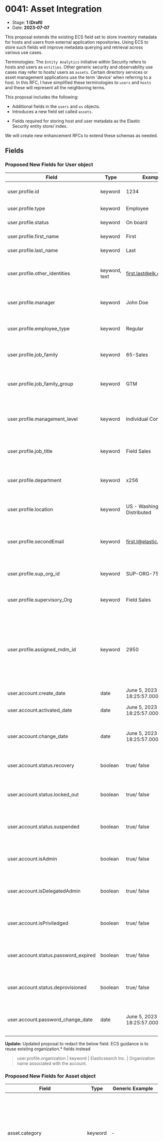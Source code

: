 # 0041: Asset Integration
<!-- Leave this ID at 0000. The ECS team will assign a unique, contiguous RFC number upon merging the initial stage of this RFC. -->

- Stage: **1 (Draft)** <!-- Update to reflect target stage. See https://elastic.github.io/ecs/stages.html -->
- Date: **2023-07-07** <!-- The ECS team sets this date at merge time. This is the date of the latest stage advancement. -->

<!--
As you work on your RFC, use the "Stage N" comments to guide you in what you should focus on, for the stage you're targeting.
Feel free to remove these comments as you go along.
-->

<!--
Stage 0: Provide a high level summary of the premise of these changes. Briefly describe the nature, purpose, and impact of the changes. ~2-5 sentences.
-->

<!--
Stage 1: If the changes include field additions or modifications, please create a folder titled as the RFC number under rfcs/text/. This will be where proposed schema changes as standalone YAML files or extended example mappings and larger source documents will go as the RFC is iterated upon.
-->

This proposal extends the existing ECS field set to store inventory metadata for hosts and users from external application repositories. Using ECS to store such fields will improve metadata querying and retrieval across various use cases.

Terminologies:
The `Entity Analytics` initiative within Security refers to hosts and users as `entities`. Other generic security and observability use cases may refer to hosts/ users as `assets`. Certain directory services or asset management applications use the term 'device' when referring to a host.  In this RFC, I have simplified these terminologies to `users` and `hosts` and these will represent all the neighboring terms.

This proposal includes the following:
* Additional fields in the `users` and `os` objects.
* Introduces a new field set called `assets`.
<!-- * Additional fields in the `host` object --->
* Fields required for storing host and user metadata as the Elastic Security entity store/ index. 

We will create new enhancement RFCs to extend these schemas as needed.

<!--
Stage X: Provide a brief explanation of why the proposal is being marked as abandoned. This is useful context for anyone revisiting this proposal or considering similar changes later on.
-->

## Fields

<!--
Stage 1: Describe at a high level how this change affects fields. Include new or updated yml field definitions for all of the essential fields in this draft. While not exhaustive, the fields documented here should be comprehensive enough to deeply evaluate the technical considerations of this change. The goal here is to validate the technical details for all essential fields and to provide a basis for adding experimental field definitions to the schema. Use GitHub code blocks with yml syntax formatting, and add them to the corresponding RFC folder.
-->

### Proposed New Fields for User object

Field | Type | Example | Description
--- | --- | --- | ---
user.profile.id	| keyword	| 1234	| User ID from the identity datasource.
user.profile.type	| keyword	| Employee	| Type of user account.
user.profile.status	| keyword |	On board	| Status of the user account.
user.profile.first_name	| keyword |	First	| First Name of the User.
user.profile.last_name	| keyword |	Last	| Last Name of the user.
user.profile.other_identities	| keyword, text |	first.last@elk.elastic.co	| Array of additional user identities (usually email addresses).
user.profile.manager	| keyword |	John Doe	| Assigned Manager for the user account.
user.profile.employee_type	| keyword |	Regular | Further classification type for the user account.
user.profile.job_family	| keyword |	65-Sales	| Job family associated with the user account.
user.profile.job_family_group	| keyword |	GTM	| Job family group associated with the user account.
user.profile.management_level	| keyword |	Individual Contributor	| If the user account is identified as a Manager or Individual contributor.
user.profile.job_title	| keyword |	Field Sales	| Job title assigned to the user account.
user.profile.department	| keyword |	x256	| Department name associated with the user account.
user.profile.location	| keyword |	US - Washington - Distributed	| Assigned location for the user account.
user.profile.secondEmail	| keyword |	first.l@elastic.co	| Additional email addresses associated with the user account.
user.profile.sup_org_id	| keyword |	SUP-ORG-75	| Primary organization ID for the user account.
user.profile.supervisory_Org	| keyword |	Field Sales	| Primary organization name for the user account.
user.profile.assigned_mdm_id	| keyword |	2950	| The primary host identifier (usually `asset.id` value) assigned to the user. This field acts as a correlation identifier for the host event document.
user.account.create_date	| date |	June 5, 2023 @ 18:25:57.000	| Date account was created.
user.account.activated_date	| date |	June 5, 2023 @ 18:25:57.000	| Date account was activated.
user.account.change_date	| date |	June 5, 2023 @ 18:25:57.000	| Date user account record was last updated at source
user.account.status.recovery	| boolean |	true/ false	| A flag indicating if account is in recovery
user.account.status.locked_out	| boolean |	true/ false	| A flag indicating if account is currently locked out
user.account.status.suspended	| boolean |	true/ false	| A flag indicating if account has been suspended
user.account.isAdmin	| boolean |	true/ false	| A flag indicating if account is an Admin account
user.account.isDelegatedAdmin	| boolean |	true/ false	| A flag indicating if account has Delegated Admin rights
user.account.isPriviledged	| boolean |	true/ false	| A flag indicating if account is a Privileged account
user.account.status.password_expired	| boolean |	true/ false	| A flag indicating if account password has expired.
user.account.status.deprovisioned	| boolean |	true/ false	| A flag indicating if account has been deprovisioned
user.account.password_change_date	| date |	June 5, 2023 @ 18:25:57.000	| Last date/time when account password was updated

**Update:**
Updated proposal to redact the below field. ECS guidance is to reuse existing organization.* fields instead 

> user.profile.organization	| keyword |	Elasticsearch Inc.	| Organization name associated with the account.

### Proposed New Fields for Asset object

Field | Type | Generic Example |	User Entity Example | Host Entity Example | Description
--- | --- | --- | --- | --- | ---
asset.category	| keyword |	-	        | Null	                | hardware	                | A further classification of the asset type beyond event.category. For example, for host assets {hardware, virtual, container, node}. For user assets {NULL ?}
asset.type	    | keyword |	-	        | Null	                | workstation	            | A sub classification of asset. For host assets {workstation, S3, Compute}. For user assets {NULL?}.
asset.id	    | keyword |	-	        | 00uhs72c27s6PiK7x1t7	| 2950	                    | A unique ID for the asset. For inventory integrations, it's the id generated from inventory data source.
asset.name	    | keyword |	-	        | Sourin Paul	        | Sourin Paul Macbook Pro	| A common name for the asset.
asset.vendor	| keyword |	-           |	-	                | Apple	                    | Used primarily for 'Host' entities, the vendor name or brand associated with the asset.
asset.product	| keyword |	-           |	-	                | MacBook Pro	            | Used primarily for 'Host' entities, the product name associated with the asset.
asset.model	    | keyword |	-           |	-	                |TBD	                    | Used primarily for 'Host' entities, the model name or number associated with this asset.
asset.version	| keyword |	-           |	-	                | TBD	                    | Used primarily for 'Host' entities, the version or year associated with the asset.
asset.owner	    | keyword |	-           |	-	                | sourin.paul@elastic.co	| The primary user entity identifier (usually an email address) who owns the 'Host' asset.
asset.priority	| keyword |	Priority 1	| -                     | -                         | A priority classification for the asset obtained from outside the solution, such as from some external CMDB or Directory service.
asset.criticality	| keyword |	Critical	| - | -                                         | A criticality classification obtained from outside the solution, such as from some external CMDB or Directory service.
asset.business_unit	| keyword |	Analyst Experience	| - | -                                 | Business Unit associated with the asset (user or host).
asset.costCenter	| keyword |	Security - Protections | - | -                              | Cost Center associated with the asset (user or host).
asset.cost_center_hierarchy	| keyword |	Engineering	 | - | -                                | Additional cost center information associated with the asset (user or host).
asset.status	    | keyword         |	ACTIVE      | - | -                                 | Current status of the asset in the inventory datasource.
asset.last_status_change_date	| date |	June 5, 2023 @ 18:25:57.000	| - | -             | The most recent date/time when the asset.status was updated.
asset.create_date	            | date |	June 5, 2023 @ 18:25:57.001	| - | -             | For users, it's the hire date. For other assets, it's the in-service date.
asset.end_date	                | date |	June 5, 2023 @ 18:25:57.002	| - | -             | For users, it's the termination date; for other assets, it's the out-of-service date.
asset.first_seen	            | date |	June 5, 2023 @ 18:25:57.003	| - | -             | The first date/time the directory service or the security solution observed this asset.
asset.last_seen	                | date |	June 5, 2023 @ 18:25:57.004	| - | -             | The most recent date/time the directory service or the security solution observed this asset.
asset.last_updated	            | date |	June 5, 2023 @ 18:25:57.005	| - | -             | The most recent date/time this asset was updated in directory services.
asset.serial_number	            | keyword	| C02FG1G1MD6T	| - | -             |		Serial number of the asset.
asset.tags	                    | keyword	  | watch, mdmaccess		| - | -             |	Tags assigned at the MDM.
asset.assigned_users	          | keyword	  | user1@email.com, user2@email.com		| - | -             |	List of user ids (usually email addresses) assigned to the asset. The value from the `asset.owner` field should always be included.
asset.assigned_users_are_admin	| boolean	  | TRUE	| - | -             |		Flag to identify if the assigned users have admin privileges.
asset.is_managed	              | boolean	  | TRUE			| - | -             | If asset is managed by the organization.
asset.last_enrolled_date	      | date	    | June 5, 2023 @ 18:25:57.005		| - | -             |	The most recent date/time the asset checked in with MDM.
asset.data_classification	      | keyword	  | restricted		| - | -             |	Data classification tier for the asset.
asset.installed_extensions 	| keyword	  | Nested objects	  | List of installed extensions along with their metadata
asset.installed_applications	| keyword	    | Nested objects	  | List of installed applications along with their metadata

#### Nesting of existing risk.* fields under asset object

We have a set of risk.* fields in ECS. A quick reference to past risk.* RFCs:

* [Initial Risk RFC](https://github.com/elastic/ecs/blob/main/rfcs/text/0031-risk-fields.md)
* [Risk Score Extenstions](https://github.com/elastic/ecs/pull/2236)

These risk.* fields can be further nested under the asset.*

### Proposed New Fields for os.* object
Field | Type | Example | Description
--- | --- | --- | ---
os.build	| keyword		| 22F66   | Host OS Build information



<!--
Stage 2: Add or update all remaining field definitions. The list should now be exhaustive. The goal here is to validate the technical details of all remaining fields and to provide a basis for releasing these field definitions as beta in the schema. Use GitHub code blocks with yml syntax formatting, and add them to the corresponding RFC folder.
-->

## Usage

<!--
Stage 1: Describe at a high-level how these field changes will be used in practice. Real world examples are encouraged. The goal here is to understand how people would leverage these fields to gain insights or solve problems. ~1-3 paragraphs.
-->

* As part of Entity Analytics, we are ingesting metadata about Users and from various external vendor applications. We are storing all ingested metadata in Elasticsearch. After we map these fields to ECS, we will enrich these ingested events for risk-scoring scenarios (e.g., context enrichments) and detecting advanced analytics (UEBA) use cases.

### Example of Hosts and Users stored in ES

* This schema will persist `Observed` (queried) entities from the ingested security log dataset in an Entity store. This entity store can be further extended to meet broader Asset Management needs.

* Additional enrichment use cases for existing prebuilt detection rules will leverage these ECS fields.




## Source data

<!--
Stage 1: Provide a high-level description of example sources of data. This does not yet need to be a concrete example of a source document, but instead can simply describe a potential source (e.g. nginx access log). This will ultimately be fleshed out to include literal source examples in a future stage. The goal here is to identify practical sources for these fields in the real world. ~1-3 sentences or unordered list.
-->

There are many sources of asset inventory repositories. In the mid-term, we are planning to ingest data from the following application providers:

### User (Identity) repository sources:
* Azure Active Directory
* Active Directory DS
* Okta
* Workday
* GSuite
* GitHub

### Host repository sources:
* Azure Active Directory
* Jamf
* Active Directory DS
* MS Intune
* ServiceNow Asset CMDB

### Examples of source data:

#### Subset of User fields from Okta:

```json
{
  "@timestamp": "2023-07-04T09:57:19.786056-05:00",
  "event": {
    "action": "user-discovered"
  },
  "okta": {
    "id": "userid",
    "status": "RECOVERY",
    "created": "2023-06-02T09:33:00.189752+09:30",
    "activated": "0001-01-01T00:00:00Z",
    "statusChanged": "2023-06-02T09:33:00.189752+09:30",
    "lastLogin": "2023-06-02T09:33:00.189752+09:30",
    "lastUpdated": "2023-06-02T09:33:00.189753+09:30",
    "passwordChanged": "2023-06-02T09:33:00.189753+09:30",
    "type": {
      "id": "typeid"
    },
    "profile": {
      "login": "name.surname@example.com",
      "email": "name.surname@example.com",
      "firstName": "name",
      "lastName": "surname"
    },
    "credentials": {
      "password": {},
      "provider": {
        "type": "OKTA",
        "name": "OKTA"
      }
    },
    "_links": {
      "self": {
        "href": "https://localhost/api/v1/users/userid"
      }
    }
  },
  "user": {
    "id": "userid"
  },
  "labels": {
    "identity_source": "okta-1"
  }
}
```

<!--
Stage 2: Included a real world example source document. Ideally this example comes from the source(s) identified in stage 1. If not, it should replace them. The goal here is to validate the utility of these field changes in the context of a real world example. Format with the source name as a ### header and the example document in a GitHub code block with json formatting, or if on the larger side, add them to the corresponding RFC folder.
-->


<!--
Stage 3: Add more real world example source documents so we have at least 2 total, but ideally 3. Format as described in stage 2.
-->

### Examples of Real-world mapping: 

#### Mapping User object from Okta into ECS (partial):
```yml
description: Pipeline for processing User logs.
processors:
  - set:
      field: ecs.version
      tag: set_ecs_version
      value: 8.8.0
  - set:
      field: event.kind
      tag: set_event_kind
      value: asset
  - set:
      field: event.category
      tag: set_event_category
      value: ['iam']
  - set:
      field: event.type
      tag: set_event_type
      value: ['user','info']
  - rename:
      field: okta.id
      target_field: entityanalytics_okta.user.id
      tag: rename_user_id
      ignore_missing: true
  - append:
      field: related.user
      value: '{{{entityanalytics_okta.user.id}}}'
      tag: append_user_id_into_related_user
      allow_duplicates: false
      if: ctx.entityanalytics_okta?.user?.id != null
  - script:
      lang: painless
      description: Set User Account Status properties.
      tag: painless_set_user_account_status
      if: ctx.okta?.status != null
      source: |-
        if (ctx.user == null) {
          ctx.user = new HashMap();
        }
        if (ctx.user.account == null) {
          ctx.user.account = new HashMap();
        }
        if (ctx.user.account.status == null) {
          ctx.user.account.status = new HashMap();
        }
        ctx.user.account.status.put('recovery', false);
        ctx.user.account.status.put('locked_out', false);
        ctx.user.account.status.put('suspended', false);
        ctx.user.account.status.put('password_expired', false);
        ctx.user.account.status.put('deprovisioned', false);
        def status = ctx.okta.status.toLowerCase();
        if (['recovery', 'locked_out', 'suspended', 'password_expired', 'deprovisioned'].contains(status)) {
          ctx.user.account.status[status] = true;
        }
      on_failure:
        - append:
            field: error.message
            value: 'Processor {{{_ingest.on_failure_processor_type}}} with tag {{{_ingest.on_failure_processor_tag}}} in pipeline {{{_ingest.pipeline}}} failed with message: {{{_ingest.on_failure_message}}}'
  - rename:
      field: okta.status
      target_field: entityanalytics_okta.user.status
      tag: rename_user_status
      ignore_missing: true
  - set:
      field: asset.status
      copy_from: entityanalytics_okta.user.status
      tag: set_asset_status
      ignore_empty_value: true
  - set:
      field: user.profile.status
      copy_from: entityanalytics_okta.user.status
      tag: set_user_profile_status
      ignore_empty_value: true
  - date:
      field: okta.created
      target_field: entityanalytics_okta.user.created
      tag: date_user_created
      formats:
        - ISO8601
      if: ctx.okta?.created != null && ctx.okta.created != ''
      on_failure:
        - remove:
            field: okta.created
        - append:
            field: error.message
            value: 'Processor {{{_ingest.on_failure_processor_type}}} with tag {{{_ingest.on_failure_processor_tag}}} in pipeline {{{_ingest.pipeline}}} failed with message: {{{_ingest.on_failure_message}}}'
  - set:
      field: user.account.create_date
      copy_from: entityanalytics_okta.user.created
      tag: set_user_account_create_date
      ignore_empty_value: true
  - set:
      field: asset.create_date
      copy_from: entityanalytics_okta.user.created
      tag: set_asset_create_date
      ignore_empty_value: true
  - date:
      field: okta.activated
      target_field: entityanalytics_okta.user.activated
      tag: date_user_activated
      formats:
        - ISO8601
      if: ctx.okta?.activated != null && ctx.okta.activated != ''
      on_failure:
        - remove:
            field: okta.activated
        - append:
            field: error.message
            value: 'Processor {{{_ingest.on_failure_processor_type}}} with tag {{{_ingest.on_failure_processor_tag}}} in pipeline {{{_ingest.pipeline}}} failed with message: {{{_ingest.on_failure_message}}}'
  - set:
      field: user.account.activated_date
      copy_from: entityanalytics_okta.user.activated
      tag: set_user_account_activated_date
      ignore_empty_value: true
  - date:
      field: okta.statusChanged
      target_field: entityanalytics_okta.user.status_changed
      tag: date_user_status_changed
      formats:
        - ISO8601
      if: ctx.okta?.statusChanged != null && ctx.okta.statusChanged != ''
      on_failure:
        - remove:
            field: okta.statusChanged
        - append:
            field: error.message
            value: 'Processor {{{_ingest.on_failure_processor_type}}} with tag {{{_ingest.on_failure_processor_tag}}} in pipeline {{{_ingest.pipeline}}} failed with message: {{{_ingest.on_failure_message}}}'
  - set:
      field: user.account.change_date
      copy_from: entityanalytics_okta.user.status_changed
      tag: set_user_account_change_date
      ignore_empty_value: true
  - set:
      field: asset.last_status_change_date
      copy_from: entityanalytics_okta.user.status_changed
      tag: set_asset_last_status_change_date
      ignore_empty_value: true
  - date:
      field: okta.lastLogin
      target_field: entityanalytics_okta.user.last_login
      tag: date_user_last_login
      formats:
        - ISO8601
      if: ctx.okta?.lastLogin != null && ctx.okta.lastLogin != ''
      on_failure:
        - remove:
            field: okta.lastLogin
        - append:
            field: error.message
            value: 'Processor {{{_ingest.on_failure_processor_type}}} with tag {{{_ingest.on_failure_processor_tag}}} in pipeline {{{_ingest.pipeline}}} failed with message: {{{_ingest.on_failure_message}}}'
  - set:
      field: asset.last_seen
      copy_from: entityanalytics_okta.user.last_login
      tag: set_asset_last_seen
      ignore_empty_value: true
  - date:
      field: okta.lastUpdated
      target_field: entityanalytics_okta.user.last_updated
      tag: date_user_last_updated
      formats:
        - ISO8601
      if: ctx.okta?.lastUpdated != null && ctx.okta.lastUpdated != ''
      on_failure:
        - remove:
            field: okta.lastUpdated
        - append:
            field: error.message
            value: 'Processor {{{_ingest.on_failure_processor_type}}} with tag {{{_ingest.on_failure_processor_tag}}} in pipeline {{{_ingest.pipeline}}} failed with message: {{{_ingest.on_failure_message}}}'
  - set:
      field: asset.last_updated
      copy_from: entityanalytics_okta.user.last_updated
      tag: set_asset_last_seen
      ignore_empty_value: true
  - date:
      field: okta.passwordChanged
      target_field: entityanalytics_okta.user.password_changed
      tag: date_user_password_changed
      formats:
        - ISO8601
      if: ctx.okta?.passwordChanged != null && ctx.okta.passwordChanged != ''
      on_failure:
        - remove:
            field: okta.passwordChanged
        - append:
            field: error.message
            value: 'Processor {{{_ingest.on_failure_processor_type}}} with tag {{{_ingest.on_failure_processor_tag}}} in pipeline {{{_ingest.pipeline}}} failed with message: {{{_ingest.on_failure_message}}}'
  - set:
      field: user.account.password_change_date
      copy_from: entityanalytics_okta.user.password_changed
      tag: set_user_account_password_change_date
      ignore_empty_value: true
  - rename:
      field: okta.type
      target_field: entityanalytics_okta.user.type
      tag: rename_user_type
      ignore_missing: true
  - rename:
      field: okta.transitioningToStatus
      target_field: entityanalytics_okta.user.transitioning_to_status
      tag: user_transitioning_to_status
      ignore_missing: true
  - rename:
      field: okta.profile.login
      target_field: entityanalytics_okta.user.profile.login
      tag: rename_user_profile_login
      ignore_missing: true
  - append:
      field: related.user
      value: '{{{entityanalytics_okta.user.profile.login}}}'
      tag: append_user_profile_login_into_related_user
      allow_duplicates: false
      if: ctx.entityanalytics_okta?.user?.profile?.login != null
  - set:
      field: user.name
      copy_from: entityanalytics_okta.user.profile.login
      tag: set_user_name
      ignore_empty_value: true
  - rename:
      field: okta.profile.email
      target_field: entityanalytics_okta.user.profile.email
      tag: rename_user_profile_email
      ignore_missing: true
  - set:
      field: user.email
      copy_from: entityanalytics_okta.user.profile.email
      tag: set_user_email
      ignore_empty_value: true
  - append:
      field: related.user
      value: '{{{entityanalytics_okta.user.profile.email}}}'
      tag: append_user_profile_email_into_related_user
      allow_duplicates: false
      if: ctx.entityanalytics_okta?.user?.profile?.email != null
  - rename:
      field: okta.profile.secondEmail
      target_field: entityanalytics_okta.user.profile.second_email
      tag: rename_user_profile_second_email
      ignore_missing: true
  - append:
      field: related.user
      value: '{{{entityanalytics_okta.user.profile.second_email}}}'
      tag: append_user_profile_second_email_into_related_user
      allow_duplicates: false
      if: ctx.entityanalytics_okta?.user?.profile?.second_email != null
  - set:
      field: user.profile.other_identities
      copy_from: entityanalytics_okta.user.profile.second_email
      tag: set_user_profile_other_identities
      ignore_empty_value: true
  - set:
      field: user.profile.secondEmail
      copy_from: entityanalytics_okta.user.profile.second_email
      tag: set_user_profile_secondEmail
      ignore_empty_value: true
  - rename:
      field: okta.profile.firstName
      target_field: entityanalytics_okta.user.profile.first_name
      tag: rename_user_profile_first_name
      ignore_missing: true
  - append:
      field: related.user
      value: '{{{entityanalytics_okta.user.profile.first_name}}}'
      tag: append_user_profile_first_name_into_related_user
      allow_duplicates: false
      if: ctx.entityanalytics_okta?.user?.profile?.first_name != null
  - set:
      field: user.profile.first_name
      copy_from: entityanalytics_okta.user.profile.first_name
      tag: set_user_profile_first_name
      ignore_empty_value: true
  - rename:
      field: okta.profile.lastName
      target_field: entityanalytics_okta.user.profile.last_name
      tag: rename_user_profile_last_name
      ignore_missing: true
  - append:
      field: related.user
      value: '{{{entityanalytics_okta.user.profile.last_name}}}'
      tag: append_user_profile_last_name_into_related_user
      allow_duplicates: false
      if: ctx.entityanalytics_okta?.user?.profile?.last_name != null
  - set:
      field: user.profile.last_name
      copy_from: entityanalytics_okta.user.profile.last_name
      tag: set_user_profile_last_name
      ignore_empty_value: true
  - rename:
      field: okta.profile.middleName
      target_field: entityanalytics_okta.user.profile.middle_name
      tag: rename_user_profile_middle_name
      ignore_missing: true
  - append:
      field: related.user
      value: '{{{entityanalytics_okta.user.profile.middle_name}}}'
      tag: append_user_profile_middle_name_into_related_user
      allow_duplicates: false
      if: ctx.entityanalytics_okta?.user?.profile?.middle_name != null
  - rename:
      field: okta.profile.honorificPrefix
      target_field: entityanalytics_okta.user.profile.honorific.prefix
      tag: rename_user_profile_honorific_prefix
      ignore_missing: true
  - rename:
      field: okta.profile.honorificSuffix
      target_field: entityanalytics_okta.user.profile.honorific.suffix
      tag: rename_user_profile_honorific_suffix
      ignore_missing: true
  - rename:
      field: okta.profile.title
      target_field: entityanalytics_okta.user.profile.title
      tag: rename_user_profile_title
      ignore_missing: true
  - set:
      field: user.profile.job_title
      copy_from: entityanalytics_okta.user.profile.title
      tag: set_user_profile_job_title
      ignore_empty_value: true
  - rename:
      field: okta.profile.displayName
      target_field: entityanalytics_okta.user.profile.display_name
      tag: rename_user_profile_display_name
      ignore_missing: true
  - append:
      field: related.user
      value: '{{{entityanalytics_okta.user.profile.display_name}}}'
      tag: append_user_profile_display_name_into_related_user
      allow_duplicates: false
      if: ctx.entityanalytics_okta?.user?.profile?.display_name != null
  - set:
      field: user.full_name
      copy_from: entityanalytics_okta.user.profile.display_name
      tag: set_user_full_name
      ignore_empty_value: true
  - set:
      field: asset.name
      copy_from: entityanalytics_okta.user.profile.display_name
      tag: set_asset_name
      ignore_empty_value: true
  - rename:
      field: okta.profile.nickName
      target_field: entityanalytics_okta.user.profile.nick_name
      tag: rename_user_profile_nick_name
      ignore_missing: true
  - append:
      field: related.user
      value: '{{{entityanalytics_okta.user.profile.nick_name}}}'
      tag: append_user_profile_nick_name_into_related_user
      allow_duplicates: false
      if: ctx.entityanalytics_okta?.user?.profile?.nick_name != null
  - rename:
      field: okta.profile.profileUrl
      target_field: entityanalytics_okta.user.profile.url
      tag: rename_user_profile_url
      ignore_missing: true
  - rename:
      field: okta.profile.primaryPhone
      target_field: entityanalytics_okta.user.profile.primary_phone
      tag: rename_user_profile_primary_phone
      ignore_missing: true
  - set:
      field: user.profile.primaryPhone
      copy_from: entityanalytics_okta.user.profile.primary_phone
      tag: set_user_profile_primaryPhone
      ignore_empty_value: true
  - rename:
      field: okta.profile.mobilePhone
      target_field: entityanalytics_okta.user.profile.mobile_phone
      tag: rename_user_profile_mobile_phone
      ignore_missing: true
  - set:
      field: user.profile.mobile_phone
      copy_from: entityanalytics_okta.user.profile.mobile_phone
      tag: set_user_profile_mobile_phone
      ignore_empty_value: true
  - rename:
      field: okta.profile.streetAddress
      target_field: entityanalytics_okta.user.profile.street_address
      tag: rename_user_profile_street_address
      ignore_missing: true
  - rename:
      field: okta.profile.city
      target_field: entityanalytics_okta.user.profile.city
      tag: rename_user_profile_city
      ignore_missing: true
  - rename:
      field: okta.profile.state
      target_field: entityanalytics_okta.user.profile.state
      tag: rename_user_profile_state
      ignore_missing: true
  - rename:
      field: okta.profile.zipCode
      target_field: entityanalytics_okta.user.profile.zip_code
      tag: rename_user_profile_zip_code
      ignore_missing: true
  - rename:
      field: okta.profile.countryCode
      target_field: entityanalytics_okta.user.profile.country_code
      tag: rename_user_profile_country_code
      ignore_missing: true
  - rename:
      field: okta.profile.postalAddress
      target_field: entityanalytics_okta.user.profile.postal_address
      tag: rename_user_profile_postal_address
      ignore_missing: true
  - rename:
      field: okta.profile.preferredLanguage
      target_field: entityanalytics_okta.user.profile.preferred_language
      tag: rename_user_profile_preferred_language
      ignore_missing: true
  - rename:
      field: okta.profile.locale
      target_field: entityanalytics_okta.user.profile.locale
      tag: rename_user_profile_locale
      ignore_missing: true
  - rename:
      field: okta.profile.timezone
      target_field: entityanalytics_okta.user.profile.timezone
      tag: rename_user_profile_timezone
      ignore_missing: true
  - rename:
      field: okta.profile.userType
      target_field: entityanalytics_okta.user.profile.user_type
      tag: rename_user_profile_user_type
      ignore_missing: true
  - set:
      field: user.profile.type
      copy_from: entityanalytics_okta.user.profile.user_type
      tag: set_user_profile_type
      ignore_empty_value: true
  - rename:
      field: okta.profile.employeeNumber
      target_field: entityanalytics_okta.user.profile.employee_number
      tag: rename_user_profile_employee_number
      ignore_missing: true
  - append:
      field: related.user
      value: '{{{entityanalytics_okta.user.profile.employee_number}}}'
      tag: append_user_profile_employee_number_into_related_user
      allow_duplicates: false
      if: ctx.entityanalytics_okta?.user?.profile?.employee_number != null
  - set:
      field: user.profile.id
      copy_from: entityanalytics_okta.user.profile.employee_number
      tag: set_user_profile_id
      ignore_empty_value: true
  - rename:
      field: okta.profile.costCenter
      target_field: entityanalytics_okta.user.profile.cost_center
      tag: rename_user_profile_cost_center
      ignore_missing: true
  - set:
      field: asset.costCenter
      copy_from: entityanalytics_okta.user.profile.cost_center
      tag: set_asset_costCenter
      ignore_empty_value: true
  - rename:
      field: okta.profile.organization
      target_field: entityanalytics_okta.user.profile.organization
      tag: rename_user_profile_organization
      ignore_missing: true
  - set:
      field: user.organization.name
      copy_from: entityanalytics_okta.user.profile.organization
      tag: set_user_profile_organization
      ignore_empty_value: true

```

 
#### AzureAD Hosts


## Scope of impact

<!--
Stage 2: Identifies scope of impact of changes. Are breaking changes required? Should deprecation strategies be adopted? Will significant refactoring be involved? Break the impact down into:
 * Ingestion mechanisms (e.g. beats/logstash)
 * Usage mechanisms (e.g. Kibana applications, detections)
 * ECS project (e.g. docs, tooling)
The goal here is to research and understand the impact of these changes on users in the community and development teams across Elastic. 2-5 sentences each.
-->

* Ingestion mechanisms: Entity Analytics fleet integrations are the primary ingesting mechanism for this dataset.

* Usage mechanism: Elastic Security solution (Entity Analytics & Threat Hunting workflows) will be the primary user of the proposed ECS fields and values.



## Concerns

<!--
Stage 1: Identify potential concerns, implementation challenges, or complexity. Spend some time on this. Play devil's advocate. Try to identify the sort of non-obvious challenges that tend to surface later. The goal here is to surface risks early, allow everyone the time to work through them, and ultimately document resolution for posterity's sake.
-->

* In stage1, @jasonrhodes identified fields from o11y use cases and a potential conflict: https://github.com/elastic/ecs/pull/2215#pullrequestreview-1498781860

<!--
Stage 2: Document new concerns or resolutions to previously listed concerns. It's not critical that all concerns have resolutions at this point, but it would be helpful if resolutions were taking shape for the most significant concerns.
-->

<!--
Stage 3: Document resolutions for all existing concerns. Any new concerns should be documented along with their resolution. The goal here is to eliminate risk of churn and instability by ensuring all concerns have been addressed.
-->

## People

The following are the people that consulted on the contents of this RFC.

* @sourinpaul | author
* @andrewkroh | subject matter expert
* @jamiehynds | subject matter expert
* @lauravoicu | subject matter expert
* @MikePaquette | subject matter expert
* @sourinpaul | sponsor

<!--
Who will be or has been consulted on the contents of this RFC? Identify authorship and sponsorship, and optionally identify the nature of involvement of others. Link to GitHub aliases where possible. This list will likely change or grow stage after stage.

e.g.:

* @Yasmina | author
* @Monique | sponsor
* @EunJung | subject matter expert
* @JaneDoe | grammar, spelling, prose
* @Mariana
-->


## References

<!-- Insert any links appropriate to this RFC in this section. -->

### RFC Pull Requests

<!-- An RFC should link to the PRs for each of it stage advancements. -->

* Stage 0: https://github.com/elastic/ecs/pull/2215
* Stage 1: https://github.com/elastic/ecs/pull/2233

<!--
* Stage 1: https://github.com/elastic/ecs/pull/NNN
...
-->
